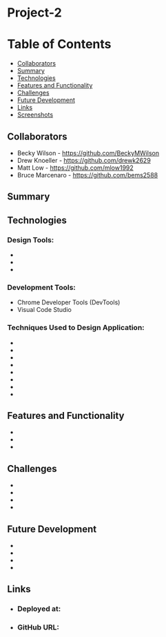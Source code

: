 # <b>Project-2</b>
<!-- TODO: Add project name -->


<h1><b>Table of Contents</b></h1>
<ul>
    <li>
     <a href="#Collaborators">Collaborators</a>
    </li>
    <li>
     <a href=#Summary">Summary</a>
    </li>
    <li>
     <a href="#technologies">Technologies</a>
    </li>
    <li>
     <a href="#features-and-functionality">Features and Functionality</a>
    </li>
    <li>
     <a href="#challenges">Challenges</a>
    </li>
    <li>
     <a href="#futre-development">Future Development</a>
    </li>
    <li>
     <a href="#links">Links</a>
    </li>
    <li>
     <a href="#screenshots">Screenshots</a>
    </li>
</ul>

<!--TODO: Add team name before collaborators -->
### <h2><b>Collaborators</b></h2>
- Becky Wilson - https://github.com/BeckyMWilson
- Drew Knoeller - https://github.com/drewk2629
- Matt Low - https://github.com/mlow1992
- Bruce Marcenaro - https://github.com/bems2588
<!-- TODO: Add Bruce's Information -->

### <h2><b>Summary</b></h2>

### <h2><b>Technologies</b></h2>
<!-- TODO: Add design tools used -->
<h3>Design Tools:</h3>
 <ul>
   <li>
    <!-- Adobe XD -->
   </li>
   <li>
    <!-- Adobe Photoshop -->
   <li>
    <!-- Bulma -->
   </li>
</ul>

<!-- TODO: Add development tools used -->
<h3>Development Tools:</h3>
 <ul>
   <li>
    Chrome Developer Tools (DevTools)
   </li>
   <li>
    Visual Code Studio
   </li>
 </ul>

<!-- TODO: Add techniques used to design application -->
<h3>Techniques Used to Design Application:</h3>
 <ul>
   <li>
    <!-- Arrays -->
   </li>
   <li>
    <!-- Conditions (if else statements) -->
   </li>
   <li>    
     <!-- Document Object Model (DOM) -->
   </li>
   <li>
    <!-- Dynamically generated HTML elements -->
   </li>
   <li>  
    <!-- Fetch API -->
   </li>
   <li>
    <!-- Functions -->
   </li>
   <li>
    <!-- Local storage -->
   </li>
   <li>
    <!-- Variables -->
   </li>
 </ul>

<!-- TODO: Add features and functionality of app -->
### <h2><b>Features and Functionality</b></h2>
<ul>
 <li>
    <!-- Responsive design to accomodate any screen width (mobile, tablet, desktop, etc). These images were generated by using Bulma. -->
 </li>
  <li>
    <!-- Client side storage allows the user to retain data. -->
 </li>
 <li>
    <!-- Server side APIs allow the user to pull data from a server. -->
 </li>
</ul>

<!-- TODO: Add challenges -->
### <h2><b>Challenges</b></h2>
<ul>
 <li>
    <!-- Resizing images when pulled from API. -->
 </li>
 <li>
    <!-- Resizing of text when pulled from API. -->
 </li>
 <li>
    <!-- Learning to use Bulma. -->
 </li>
 <li>
    <!-- Pulling from local storage after refresh. The data was duplicating. -->
 </li>
</ul>

<!--TODO: Add future development -->
### <h2><b>Future Development</b></h2>
<ul>
 <li>
    <!-- Create a SMS to deliver a new message daily to user. -->
 </li>
 <li>
    <!-- Add tab order accessibility. -->
 </li>
 <li>
    <!-- Ability to delete images on gallery page. -->
 </li>
 <li>
   <!-- Debug - forEach issues. User can open and close modal consecutively that causes multiple appends to the array. -->
 </li>
</ul>

<!-- TODO: add links for website and github -->
### <h2><b>Links</b></h2>
<ul>
 <li>
   <h3>Deployed at:</h3>

   <!-- https://beckymwilson.github.io/XXX/ -->
 </li>
 <li>
   <h3>GitHub URL:</h3>

   <!-- https://github.com/BeckyMWilson/XXX.git -->
 </li>
</ul>

<!-- TODO: Add screenshots -->
